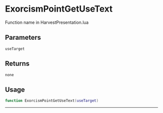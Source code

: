 # ExorcismPointGetUseText
Function name in HarvestPresentation.lua
## Parameters
`useTarget`
## Returns
`none`
## Usage
```lua
function ExorcismPointGetUseText(useTarget)
```
---
